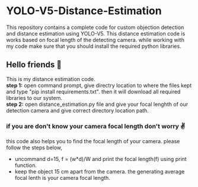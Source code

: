 # YOLO-V5-Distance-Estimation
This repository contains a complete code for custom objection detection and distance estimation using YOLO-V5. This distance estimation code is works based on focal length of the detecting camera. while working with my code make sure that you should install the required python libraries.

## Hello friends :wave:
This is my distance estimation code.<br />
**step 1:** open command prompt, give directry location to where the files kept and type "pip install requirements.txt". then it will download all required libraries to our system.<br />
__step 2:__ open distance_estimation.py file and give your focal lenghth of our detection camera and give correct directory location path.<br />
 
 ### if you are don't know your camera focal length don't worry :v:<br />
 this code also helps you to find the focal length of your camera. please follow the steps below,<br />
 * uncommand d=15, f = (w*d)/W and print the focal length(f) using print function.<br />
 * keep the object 15 cm apart from the camera. the generating average focal lenth is your camera focal length. 
